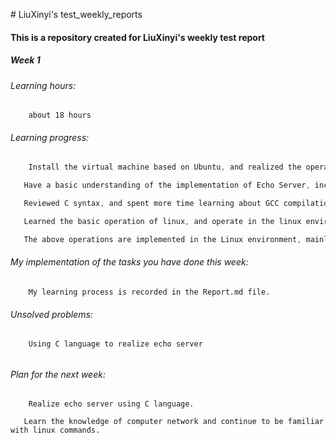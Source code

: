 \# LiuXinyi's test_weekly_reports



#### This is a repository created for LiuXinyi's weekly test report







##### Week 1



###### Learning hours: 

```
	about 18 hours
```



###### Learning progress: 

```c
	Install the virtual machine based on Ubuntu, and realized the operation of connecting the host to the virtual machine, including the remote-SSH of Vscode, setting the public key, and realizing the secret free login. 

​	Have a basic understanding of the implementation of Echo Server, including some necessary data structures. 

​	Reviewed C syntax, and spent more time learning about GCC compilation.

​	Learned the basic operation of linux, and operate in the linux environment, in-depth study of the operation of git, so far learned the part of merge.

​	The above operations are implemented in the Linux environment, mainly using tools: Vscode,MobaXterm (not familiar with), and VMvare workstation.
```



###### My implementation of the tasks you have done this week: 

```
	My learning process is recorded in the Report.md file.
```



######  Unsolved problems: 

```
	Using C language to realize echo server
```

######  

###### Plan for the next week:

 

```
	Realize echo server using C language.

​	Learn the knowledge of computer network and continue to be familiar with linux commands.
```

